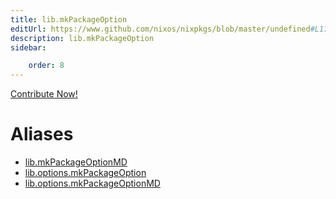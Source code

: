 ```yaml
---
title: lib.mkPackageOption
editUrl: https://www.github.com/nixos/nixpkgs/blob/master/undefined#L174C5
description: lib.mkPackageOption
sidebar:

    order: 8
---
```


<a href="https://www.github.com/nixos/nixpkgs/blob/master/undefined#L174C5">Contribute Now!</a>


# Aliases

- [lib.mkPackageOptionMD](/nix-doc-comments/reference/lib/lib-mkpackageoptionmd)
- [lib.options.mkPackageOption](/nix-doc-comments/reference/lib/options/lib-options-mkpackageoption)
- [lib.options.mkPackageOptionMD](/nix-doc-comments/reference/lib/options/lib-options-mkpackageoptionmd)


